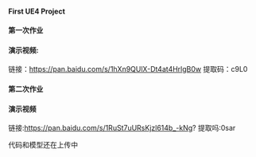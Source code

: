 #### First UE4 Project


#### 第一次作业
#### 演示视频:
链接：https://pan.baidu.com/s/1hXn9QUlX-Dt4at4HrlgB0w 提取码：c9L0 

#### 第二次作业
#### 演示视频
链接:https://pan.baidu.com/s/1RuSt7uURsKjzl614b_-kNg? 提取吗:0sar

代码和模型还在上传中
